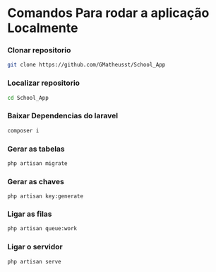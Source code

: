 # Comandos Para rodar a aplicação Localmente

### Clonar repositorio
```bash
git clone https://github.com/GMatheusst/School_App
```

### Localizar repositorio
```bash
cd School_App
```

### Baixar Dependencias do laravel
```bash
composer i
```

### Gerar as tabelas
```bash
php artisan migrate
```

### Gerar as chaves

```
php artisan key:generate
```

### Ligar as filas

```bash
php artisan queue:work

```

### Ligar o servidor
```
php artisan serve
```
